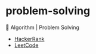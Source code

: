 # problem-solving
🚀 Algorithm | Problem Solving

- [HackerRank](metleeha/blob/main/hackerrank/Interview_preparation_kit/README.md)
- [LeetCode](metleeha/blob/main/leetcode/README.md)
